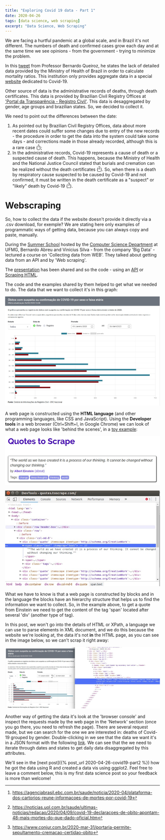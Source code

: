 ```yaml
---
title: "Exploring Covid 19 data - Part 1"
date: 2020-04-26
tags: [data science, web scraping]
excerpt: "Data Science, Web Scraping"
---
```


We are facing a hurtful pandemic at a global scale, and in Brazil it's not different. The numbers of death and confirmed cases grow each day and at the same time we see opinions - from the government - trying to minimize the problem.

In this [tweet](https://twitter.com/blqueiroz/status/1253090230187548675) from Professor Bernardo Queiroz, he states the lack of detailed data provided by the Ministry of Health of Brazil in order to calculate mortality ratios. This institution only provides aggregate data in a special [website](https://covid.saude.gov.br/) dedicated to Covid-19.

Other source of data is the administrative records of deaths, through death certificates. This data is provided by Brazilian Civil Registry Offices at ['Portal da Transparência - Registro Civil'](https://transparencia.registrocivil.org.br/especial-covid). This data is desaggregated by gender, age groups and brazilian states. So, we decided to collect it.

We need to point out the differences between the date:

1. As pointed out by Brazilian Civil Registry Offices, data about more recent dates could suffer some changes due to entry of the new records - the procedure in order to get the data into the system could take some days - and corrections made in those already recorded, although this is a rare case ([^1]);
2. In the administrative records, Covid-19 represents a cause of death or a suspected cause of death. This happens, because the Ministry of Health and the National Justice Council stated that burials and cremation can be realized without the death certificates ([^2]). So, when there is a death by respiratory cause suspected to be caused by Covid-19 and not confirmed, it must be written in the death certificate as a "suspect" or "likely" death by Covid-19 ([^3]).

[^1]: https://agenciabrasil.ebc.com.br/saude/noticia/2020-04/plataforma-dos-cartorios-reune-informacoes-de-mortes-por-covid-19
[^2]: https://noticias.uol.com.br/saude/ultimas-noticias/redacao/2020/04/09/covid-19-declaracoes-de-obito-apontam-48-mais-mortes-do-que-dado-oficial.htm
[^3]: https://www.conjur.com.br/2020-mar-31/portaria-permite-sepultamento-cremacao-certidao-obito

# Webscraping

So, how to collect the data if the website doesn't provide it directly via a .csv download, for exemple? We are stating here only examples of programmatic ways of getting data, because you can always copy and paste, manually.

During the [Summer School](http://evcomp.dcc.ufmg.br/) hosted by the [Computer Science Department](http://www.dcc.ufmg.br/dcc/) at UFMG, Bernardo Abreu and Vinícius Silva - from the company 'Big Data' - lectured a course on 'Collecting data from WEB'. They talked about getting data from an API and by 'Web scraping'.

The [presentation](http://evcomp.dcc.ufmg.br/wp-content/uploads/BigData-Coleta-de-dados-na-Web.pdf) has been shared and so the code - using an [API](https://colab.research.google.com/drive/1YnuhEgvSAkoonflKjM8w5-sZKJwS-mDn) or [Scraping HTML](https://colab.research.google.com/drive/1WBAyw2OQnKkrgi2xU5iT73eyW9aM_uC3).

The code and the examples shared by them helped to get what we needed to do. The data that we want to collect it's in this graph:

![Portal da Transparência](/assets/images/covid-19/graph_portal_transparencia.jpg)

A web page is constructed using the **HTML language** (and other programming languages, like CSS and JavaScript). Using the **Developer tools** in a web browser (Ctrl+Shift+I, in Google Chrome) we can look of what a web page looks like 'behind the scenes', in a [toy example](http://quotes.toscrape.com/):

![Quotes to scrap](/assets/images/covid-19/quotes_to_scrap.jpg)

![Quotes to scrap - Devtools](/assets/images/covid-19/quotes_to_scrap_devtools.jpg)

What we have to know is that a web page is constructed by blocks and in the language the blocks have an hierarchy structure that helps us to find the information we want to collect. So, in the example above, to get a quote from Einstein we need to get the content of the tag 'span' located after several 'div' (another type of tag).

In this post, we won't go into the details of HTML or XPath, a language we can use to parse elements in XML document, and we do this because the website we're looking at, the data it's not **in** the HTML page, as you can see in the image below, so we can't scrap it right away:

![Portal da Transparência - Devtools](/assets/images/covid-19/graph_portal_transparencia_devtools.jpg)

Another way of getting the data it's look at the 'browser console' and inspect the requests made by the web page in the 'Network' section (once you go there, you need to refresh the page). There are several request made, but we can search for the one we are interested in: deaths of Covid-19 grouped by gender. Double-clicking in we see that the data we want it's in a JSON format with the following [link](https://transparencia.registrocivil.org.br/api/covid?data_type=data_ocorrido&start_date=2020-01-01&end_date=2020-04-26&state=Todos&search=death-covid&groupBy=gender). We can see that the we need to iterate through dates and states to get daily data disaggregated by this attributes.

We'll see in the [next post]({% post_url 2020-04-26-covid19-part2 %}) how he got the data using R and created a data vis using ggplot2. Feel free to leave a comment below, this is my first data science post so your feedback is more than welcome!
